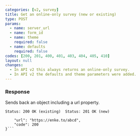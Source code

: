 ```yaml
---
categories: [v2, survey]
title: Get an online-only survey (new or existing)
type: POST
params: 
  - name: server_url 
  - name: form_id
  - name: theme
    required: false
  - name: defaults
    required: false  
codes: [200, 201, 400, 401, 403, 404, 405, 410]
layout: null
changes:
  - In API v2 this always returns an online-only survey.
  - In API v2 the defaults and theme parameters were added.
---
```


### Response

Sends back an object including a url property.

```Status: 200 OK (existing)  Status: 201 OK (new)```
```{
    "url": "https://enke.to/abcd",
    "code": 200
}```
